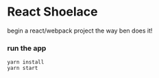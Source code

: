 # React Shoelace
begin a react/webpack project the way ben does it!

### run the app
```
yarn install
yarn start
```
